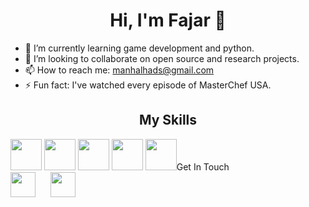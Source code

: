 <h1 align="center">Hi, I'm Fajar 👋</h1>
<!-- About Me -->

- 🌱 I’m currently learning game development and python.
- 👯 I’m looking to collaborate on open source and research projects.
-  📫 How to reach me: manhalhads@gmail.com
-  ⚡ Fun fact: I've watched every episode of MasterChef USA.

  <h2 align="center"> My Skills</h2>
   <div>
     <img src = "https://raw.githubusercontent.com/manhalhads/devicon/6910f0503efdd315c8f9b858234310c06e04d9c0/icons/cplusplus/cplusplus-original.svg"  width= "50" height= "50">
     <img src = "https://raw.githubusercontent.com/manhalhads/devicon/6910f0503efdd315c8f9b858234310c06e04d9c0/icons/c/c-original.svg" width = "50" height = "50">
     <img src = "https://raw.githubusercontent.com/manhalhads/devicon/6910f0503efdd315c8f9b858234310c06e04d9c0/icons/sqldeveloper/sqldeveloper-original.svg" width = "50" height = "50>
     <img src = "https://raw.githubusercontent.com/manhalhads/devicon/6910f0503efdd315c8f9b858234310c06e04d9c0/icons/replit/replit-original.svg"  width= "50" height= "50">
     <img src = "https://raw.githubusercontent.com/manhalhads/devicon/6910f0503efdd315c8f9b858234310c06e04d9c0/icons/html5/html5-original.svg" width = "50" height = "50">
     <img src = "https://raw.githubusercontent.com/manhalhads/devicon/6910f0503efdd315c8f9b858234310c06e04d9c0/icons/css3/css3-original.svg" width = "50" height = "50>
    
   </div>
</br>
</br>
</br>
</br>


  <div>
  <h2 align="center">Get In Touch</h2>
 <div>
  <a href="https://www.linkedin.com/in/fajar-shakeel-96a38b197?utm_source=share&utm_campaign=share_via&utm_content=profile&utm_medium=android_app" style="display:inline-block; margin-right:20px;"><img src="https://raw.githubusercontent.com/manhalhads/social-icons/master/PNG/Color/LinkedIN.png"  width= "40" height= "40"/></a>
    <a href="https://github.com/manhalhads/manhalhads" style="display:inline-block; margin-right:20px;" alt ="github"><img src="https://github.com/manhalhads/social-icons/blob/master/PNG/Color/Github.png?raw=true"  width= "40" height= "40"/></a>
</div>
  </div>
